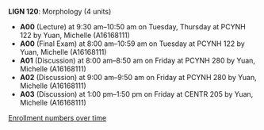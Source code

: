**LIGN 120**: Morphology (4 units)

- **A00** (Lecture) at 9:30 am–10:50 am on Tuesday, Thursday at PCYNH 122 by Yuan, Michelle (A16168111)
- **A00** (Final Exam) at 8:00 am–10:59 am on Tuesday at PCYNH 122 by Yuan, Michelle (A16168111)
- **A01** (Discussion) at 8:00 am–8:50 am on Friday at PCYNH 280 by Yuan, Michelle (A16168111)
- **A02** (Discussion) at 9:00 am–9:50 am on Friday at PCYNH 280 by Yuan, Michelle (A16168111)
- **A03** (Discussion) at 1:00 pm–1:50 pm on Friday at CENTR 205 by Yuan, Michelle (A16168111)

[Enrollment numbers over time](./LIGN120.tsv)
